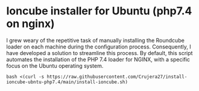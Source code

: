 # Ioncube installer for Ubuntu (php7.4 on nginx)
I grew weary of the repetitive task of manually installing the Roundcube loader on each machine during the configuration process. Consequently, I have developed a solution to streamline this process. By default, this script automates the installation of the PHP 7.4 loader for NGINX, with a specific focus on the Ubuntu operating system.

``` bash <(curl -s https://raw.githubusercontent.com/Crujera27/install-ioncube-ubntu-php7.4/main/install-ioncube.sh) ```
